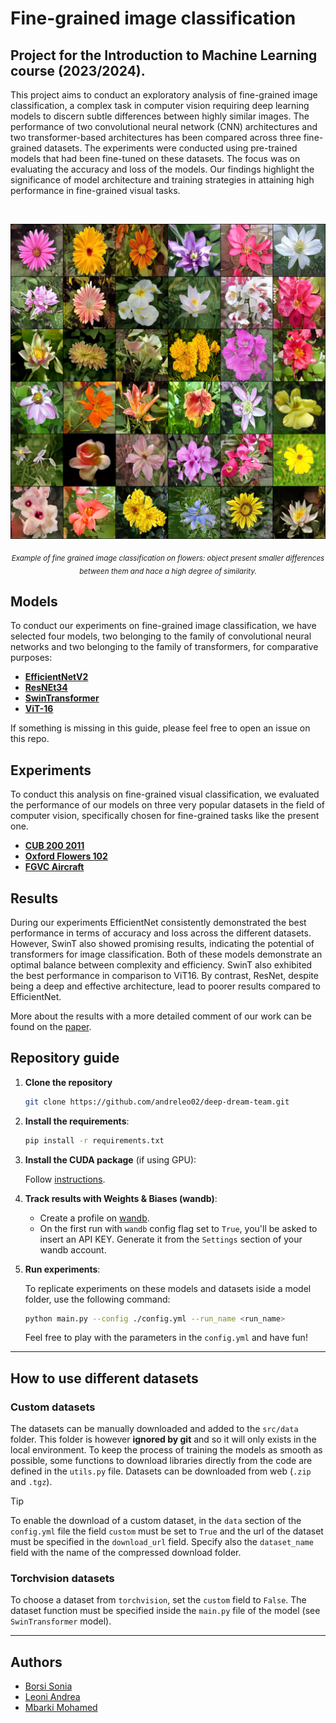 # Fine-grained image classification

## Project for the Introduction to Machine Learning course (2023/2024).

This project aims to conduct an exploratory analysis of fine-grained image classification, a complex task in computer vision requiring deep learning models to discern subtle differences between highly similar images. The performance of two convolutional neural network (CNN) architectures and two transformer-based architectures has been compared across three fine-grained datasets. The experiments were conducted using pre-trained models that had been fine-tuned on these datasets. The focus was on evaluating the accuracy and loss of the models. Our findings highlight the significance of model architecture and training strategies in attaining high performance in fine-grained visual tasks.

<br>

<p align="center">
  <img src="https://github.com/andreleo02/deep-dream-team/blob/939a8f82ba51ad641e39d62bb95e40f5309fd958/fine%20grained%20image%20classification%20on%20flowers.png?raw=true" width="512"/>  
</p>

<p align="center">
  <sub><em>Example of fine grained image classification on flowers: object present smaller differences between them and hace a high degree of similarity.</em></sub>
</p>


## Models 
To conduct our experiments on fine-grained image classification, we have selected four models, two belonging to the family of convolutional neural networks  and two belonging to the family of transformers, for comparative purposes:

- **[EfficientNetV2](https://github.com/andreleo02/deep-dream-team/tree/9027f3385f4c53f2c438b2e9372e96980558f2dc/src/models/EfficientNetV2)**
- **[ResNEt34](https://github.com/andreleo02/deep-dream-team/tree/9027f3385f4c53f2c438b2e9372e96980558f2dc/src/models/ResNEt34)**
- **[SwinTransformer](https://github.com/andreleo02/deep-dream-team/tree/9027f3385f4c53f2c438b2e9372e96980558f2dc/src/models/SwinTransformer)**
- **[ViT-16](https://github.com/andreleo02/deep-dream-team/tree/9027f3385f4c53f2c438b2e9372e96980558f2dc/src/models/ViT-16)**

If something is missing in this guide, please feel free to open an issue on this repo.


## Experiments 
To conduct this analysis on fine-grained visual classification, we evaluated the performance of our models on three very popular datasets in the field of computer vision, specifically chosen for fine-grained tasks like the present one.
- **[CUB 200 2011](https://www.vision.caltech.edu/datasets/cub_200_2011/)**
- **[Oxford Flowers 102](https://pytorch.org/vision/0.17/generated/torchvision.datasets.Flowers102.html)** 
- **[FGVC Aircraft](https://pytorch.org/vision/0.17/generated/torchvision.datasets.FGVCAircraft.html)**


## Results 
During our experiments EfficientNet consistently demonstrated the best performance in terms of accuracy and loss across the different datasets. However, SwinT also showed promising results, indicating the potential of transformers for image classification. Both of these models demonstrate an optimal balance between complexity and efficiency. SwinT also exhibited the best performance in comparison to ViT16. By contrast, ResNet, despite being a deep and effective architecture, lead to poorer results compared to EfficientNet.

More about the results with a more detailed comment of our work can be found on the [paper]().
  
## Repository guide

1. **Clone the repository**
    ```sh
    git clone https://github.com/andreleo02/deep-dream-team.git
    ```

2. **Install the requirements**:

    ```sh
    pip install -r requirements.txt
    ```

3. **Install the CUDA package** (if using GPU):

    Follow [instructions](https://pytorch.org/get-started/locally/).

4. **Track results with Weights & Biases (wandb)**:

    - Create a profile on [wandb](https://wandb.ai/).
    - On the first run with `wandb` config flag set to `True`, you'll be asked to insert an API KEY. Generate it from the `Settings` section of your wandb account.

5. **Run experiments**:

    To replicate experiments on these models and datasets iside a model folder, use       the following command:

    ```sh
    python main.py --config ./config.yml --run_name <run_name>
    ```

    Feel free to play with the parameters in the `config.yml` and have fun!

---


## How to use different datasets

### Custom datasets
The datasets can be manually downloaded and added to the `src/data` folder. This folder is however **ignored by git** and so it will only exists in the local environment. To keep the process of training the models as smooth as possible, some functions to download libraries directly from the code are defined in the `utils.py` file. Datasets can be downloaded from web (`.zip` and `.tgz`).

> [!TIP]
> To enable the download of a custom dataset, in the `data` section of the `config.yml` file the field `custom` must be set to `True` and the url of the dataset must be specified in the `download_url` field. Specify also the `dataset_name` field with the name of the compressed download folder.

### Torchvision datasets
To choose a dataset from `torchvision`, set the `custom` field to `False`. The dataset function must be specified inside the `main.py` file of the model (see `SwinTransformer` model).



--- 

## Authors

- [Borsi Sonia](https://github.com/SoniaBorsi/)
- [Leoni Andrea](https://github.com/andreleo02/)
- [Mbarki Mohamed ](https://github.com/mbarki-mohamed/)
